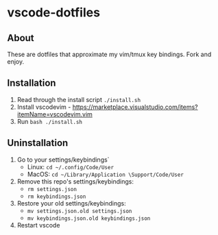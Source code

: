 # vscode-dotfiles

## About
These are dotfiles that approximate my vim/tmux key bindings. Fork and enjoy.

## Installation
1. Read through the install script `./install.sh`
1. Install vscodevim - https://marketplace.visualstudio.com/items?itemName=vscodevim.vim
1. Run `bash ./install.sh`

## Uninstallation
1. Go to your settings/keybindings`
    * Linux: `cd ~/.config/Code/User`
    * MacOS: `cd ~/Library/Application \Support/Code/User`
1. Remove this repo's settings/keybindings:
    * `rm settings.json`
    * `rm keybindings.json`
1. Restore your old settings/keybindings:
    * `mv settings.json.old settings.json`
    * `mv keybindings.json.old keybindings.json`
1. Restart vscode


